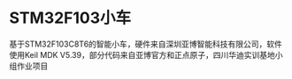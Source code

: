 # STM32F103小车
基于STM32F103C8T6的智能小车，硬件来自深圳亚博智能科技有限公司，软件使用Keil MDK V5.39，部分代码来自亚博官方和正点原子，四川华迪实训基地小组作业项目
